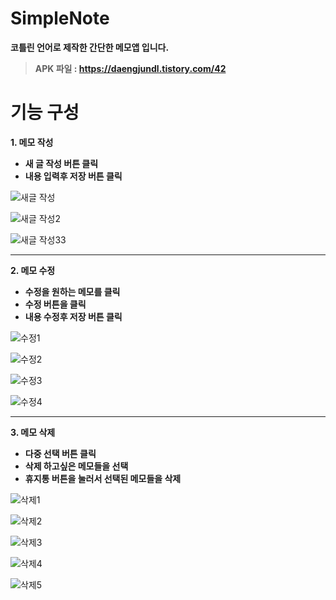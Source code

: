# SimpleNote
**코틀린 언어로 제작한 간단한 메모앱 입니다.**  
>**APK 파일 : https://daengjundl.tistory.com/42**


# 기능 구성
**1. 메모 작성** 
 * **새 글 작성 버튼 클릭**
 * **내용 입력후 저장 버튼 클릭**  
   
 
 
  ![새글 작성](https://user-images.githubusercontent.com/98893006/184534846-a4488a19-c4ab-4343-949c-9d7323aea809.jpg)  
  
  ![새글 작성2](https://user-images.githubusercontent.com/98893006/184534847-4408dae1-0757-4248-9cfd-d146248cfea3.jpg)  
  
  ![새글 작성33](https://user-images.githubusercontent.com/98893006/184534909-d9c56e34-0e1a-423d-8698-685ce65bb747.jpg)

-------------------------

**2. 메모 수정**
 * **수정을 원하는 메모를 클릭**
 * **수정 버튼을 클릭**
 * **내용 수정후 저장 버튼 클릭**  

![수정1](https://user-images.githubusercontent.com/98893006/184536087-25d7385f-ef95-4a18-a069-fc8e6fb5bb57.jpg)  

![수정2](https://user-images.githubusercontent.com/98893006/184536095-e7f7916a-d18f-4a2d-bb88-4c811e90c674.jpg)  

![수정3](https://user-images.githubusercontent.com/98893006/184536099-77ea932a-fb63-45f1-9f00-9c053307ca35.jpg)  

![수정4](https://user-images.githubusercontent.com/98893006/184536106-e2c5d1d9-09d1-4090-9a80-12f4c1d6f116.jpg)  

-------------------------

**3. 메모 삭제**
 * **다중 선택 버튼 클릭**
 * **삭제 하고싶은 메모들을 선택**
 * **휴지통 버튼을 눌러서 선택된 메모들을 삭제**  

![삭제1](https://user-images.githubusercontent.com/98893006/184536332-664dcc4e-4f7d-4858-9974-0bda6be89639.jpg)  

![삭제2](https://user-images.githubusercontent.com/98893006/184536335-1cca3bfb-a059-4870-b433-91da6c90897e.jpg)  

![삭제3](https://user-images.githubusercontent.com/98893006/184536340-f46e16fc-3ae8-4e04-8113-e4defcb97c9e.jpg)  

![삭제4](https://user-images.githubusercontent.com/98893006/184536350-1bcad9c5-83f8-41ae-9286-b0b4d021b9ee.jpg)  

![삭제5](https://user-images.githubusercontent.com/98893006/184536356-58889a9e-e97f-46ca-8d2e-bf3d61f6fdc1.jpg)  

